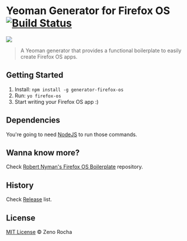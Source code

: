 # Yeoman Generator for Firefox OS [![Build Status](https://secure.travis-ci.org/zenorocha/generator-firefox-os.png?branch=master)](https://travis-ci.org/zenorocha/generator-firefox-os)

![](http://cl.ly/image/0E0S2j3o2F0r/firefox-yeoman.jpg)

> A Yeoman generator that provides a functional boilerplate to easily create Firefox OS apps.

## Getting Started

1. Install: `npm install -g generator-firefox-os`
3. Run: `yo firefox-os`
4. Start writing your Firefox OS app :)

## Dependencies

You're going to need [NodeJS](http://nodejs.org/download/) to run those commands.

## Wanna know more?

Check [Robert Nyman's Firefox OS Boilerplate](https://github.com/robnyman/Firefox-OS-Boilerplate-App) repository.

## History

Check [Release](https://github.com/zenorocha/generator-firefox-os/releases/) list.

## License

[MIT License](http://zenorocha.mit-license.org/) © Zeno Rocha
